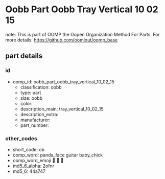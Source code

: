 # Oobb Part Oobb Tray Vertical 10 02 15  

note: This is part of OOMP the Oopen Organization Method For Parts. For more details: https://github.com/oomlout/oomp_base

##  part details





### id
* oomp_id: oobb_part_oobb_tray_vertical_10_02_15
  * classification: oobb
  * type: part
  * size: oobb
  * color: 
  * description_main: tray_vertical_10_02_15
  * description_extra: 
  * manufacturer: 
  * part_number: 

### other_codes
* short_code: ob
* oomp_word: panda_face guitar baby_chick
* oomp_word_emoji :panda_face: :guitar: :baby_chick:
* md5_6_alpha: 2ofnr
* md5_6: 44a747